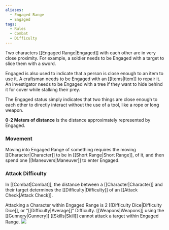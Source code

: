 ```yaml
---
aliases:
  - Engaged Range
  - Engaged
tags:
  - Rules
  - Combat
  - Difficulty
---
```

Two characters [[Engaged Range|Engaged]] with each other are in very close proximity. For example, a soldier needs to be Engaged with a target to slice them with a sword. 

Engaged is also used to indicate that a person is close enough to an item to use it. A craftsman needs to be Engaged with an [[Items|Item]] to repair it. An investigator needs to be Engaged with a tree if they want to hide behind it for cover while stalking their prey.

The Engaged status simply indicates that two things are close enough to each other to directly interact without the use of a tool, like a rope or long weapon.
  
**0-2 Meters of distance** is the distance approximately represented by Engaged.

### Movement
Moving into Engaged Range of something requires the moving [[Character|Character]] to be in [[Short Range|Short Range]], of it, and then spend one [[Maneuvers|Maneuver]] to enter Engaged.

### Attack Difficulty
In [[Combat|Combat]], the distance between a [[Character|Character]] and their target determines the [[Difficulty|Difficulty]] of an [[Attack Check|Attack Check]].

Attacking a Character within Engaged Range is 2 [[Difficulty Dice|Difficulty Dice]], or “[[Difficulty|Average]]” Difficulty. [[Weapons|Weapons]] using the [[Gunnery|Gunnery]] [[Skills|Skill]] cannot attack a target within Engaged Range.
![](https://i.imgur.com/SKderG4.png)
